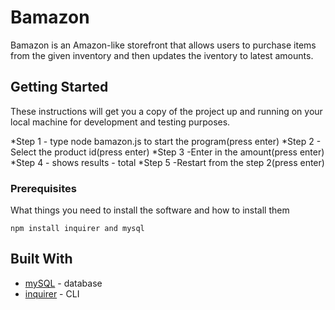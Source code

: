 # Bamazon

Bamazon is an Amazon-like storefront that allows users to purchase items from the given inventory and then updates the iventory to latest amounts. 

## Getting Started

These instructions will get you a copy of the project up and running on your local machine for development and testing purposes.

*Step 1 - type node bamazon.js to start the program(press enter)
*Step 2 - Select the product id(press enter) 
*Step 3 -Enter in the amount(press enter) 
*Step 4 - shows results - total 
*Step 5 -Restart from the step 2(press enter)

### Prerequisites

What things you need to install the software and how to install them

```
npm install inquirer and mysql
```
## Built With

* [mySQL](https://dev.mysql.com/doc/) - database
* [inquirer](https://www.npmjs.com/package/inquirer/v/0.2.3) - CLI

